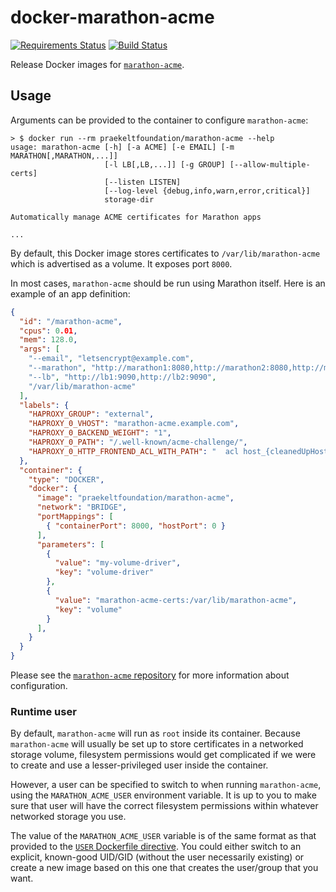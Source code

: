 # docker-marathon-acme

[![Requirements Status](https://pyup.io/repos/github/praekeltfoundation/docker-marathon-acme/shield.svg)](https://pyup.io/repos/github/praekeltfoundation/docker-marathon-acme/)
[![Build Status](https://travis-ci.org/praekeltfoundation/docker-marathon-acme.svg?branch=master)](https://travis-ci.org/praekeltfoundation/docker-marathon-acme)

Release Docker images for [`marathon-acme`](https://github.com/praekeltfoundation/marathon-acme).

## Usage
Arguments can be provided to the container to configure `marathon-acme`:
```
> $ docker run --rm praekeltfoundation/marathon-acme --help
usage: marathon-acme [-h] [-a ACME] [-e EMAIL] [-m MARATHON[,MARATHON,...]]
                     [-l LB[,LB,...]] [-g GROUP] [--allow-multiple-certs]
                     [--listen LISTEN]
                     [--log-level {debug,info,warn,error,critical}]
                     storage-dir

Automatically manage ACME certificates for Marathon apps

...
```

By default, this Docker image stores certificates to `/var/lib/marathon-acme` which is advertised as a volume. It exposes port `8000`.

In most cases, `marathon-acme` should be run using Marathon itself. Here is an example of an app definition:
```json
{
  "id": "/marathon-acme",
  "cpus": 0.01,
  "mem": 128.0,
  "args": [
    "--email", "letsencrypt@example.com",
    "--marathon", "http://marathon1:8080,http://marathon2:8080,http://marathon3:8080",
    "--lb", "http://lb1:9090,http://lb2:9090",
    "/var/lib/marathon-acme"
  ],
  "labels": {
    "HAPROXY_GROUP": "external",
    "HAPROXY_0_VHOST": "marathon-acme.example.com",
    "HAPROXY_0_BACKEND_WEIGHT": "1",
    "HAPROXY_0_PATH": "/.well-known/acme-challenge/",
    "HAPROXY_0_HTTP_FRONTEND_ACL_WITH_PATH": "  acl host_{cleanedUpHostname} hdr(host) -i {hostname}\n  acl path_{backend} path_beg {path}\n  redirect prefix http://{hostname} code 302 if !host_{cleanedUpHostname} path_{backend}\n  use_backend {backend} if host_{cleanedUpHostname} path_{backend}\n"
  },
  "container": {
    "type": "DOCKER",
    "docker": {
      "image": "praekeltfoundation/marathon-acme",
      "network": "BRIDGE",
      "portMappings": [
        { "containerPort": 8000, "hostPort": 0 }
      ],
      "parameters": [
        {
          "value": "my-volume-driver",
          "key": "volume-driver"
        },
        {
          "value": "marathon-acme-certs:/var/lib/marathon-acme",
          "key": "volume"
        }
      ],
    }
  }
}
```

Please see the [`marathon-acme` repository](https://github.com/praekeltfoundation/marathon-acme) for more information about configuration.

### Runtime user
By default, `marathon-acme` will run as `root` inside its container. Because `marathon-acme` will usually be set up to store certificates in a networked storage volume, filesystem permissions would get complicated if we were to create and use a lesser-privileged user inside the container.

However, a user can be specified to switch to when running `marathon-acme`, using the `MARATHON_ACME_USER` environment variable. It is up to you to make sure that user will have the correct filesystem permissions within whatever networked storage you use.

The value of the `MARATHON_ACME_USER` variable is of the same format as that provided to the [`USER` Dockerfile directive](https://docs.docker.com/engine/reference/builder/#/user). You could either switch to an explicit, known-good UID/GID (without the user necessarily existing) or create a new image based on this one that creates the user/group that you want.
